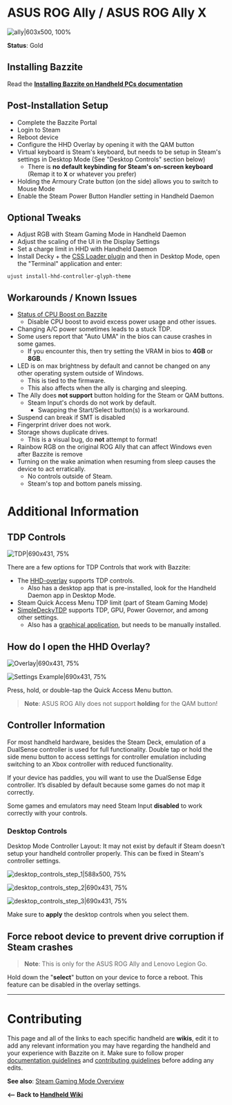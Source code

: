 <!-- ANCHOR: METADATA -->
<!--{"url_discourse": "https://universal-blue.discourse.group/docs?topic=2414", "fetched_at": "2024-09-03 16:43:21.670173+00:00"}-->
<!-- ANCHOR_END: METADATA -->

# ASUS ROG Ally / ASUS ROG Ally X

![ally|603x500, 100%](../../img/ally.png)

**Status**: Gold

## Installing Bazzite

Read the [**Installing Bazzite on Handheld PCs documentation**](https://ublue-os.github.io/bazzite/General/Installation_Guide/Installing_Bazzite_for_Handheld_PCs/)

## Post-Installation Setup

- Complete the Bazzite Portal
- Login to Steam
- Reboot device
- Configure the HHD Overlay by opening it with the QAM button
- Virtual keyboard is Steam's keyboard, but needs to be setup in Steam's settings in Desktop Mode (See "Desktop Controls" section below)
   - There is **no default keybinding for Steam's on-screen keyboard** (Remap it to <kbd>**X**</kbd> or whatever you prefer)
- Holding the Armoury Crate button (on the side) allows you to switch to Mouse Mode
- Enable the Steam Power Button Handler setting in Handheld Daemon

## Optional Tweaks

- Adjust RGB with Steam Gaming Mode in Handheld Daemon
- Adjust the scaling of the UI in the Display Settings
- Set a charge limit in HHD with Handheld Daemon
- Install Decky + the [CSS Loader plugin](https://deckthemes.com/download/deck) and then in Desktop Mode, open the "Terminal" application and enter:
```
ujust install-hhd-controller-glyph-theme
``` 

## Workarounds / Known Issues

- [Status of CPU Boost on Bazzite](https://github.com/aarron-lee/SimpleDeckyTDP/blob/main/README.md#are-there-cpu-boost-controls)
  - Disable CPU boost to avoid excess power usage and other issues.
- Changing A/C power sometimes leads to a stuck TDP.
- Some users report that "Auto UMA" in the bios can cause crashes in some games. 
  - If you encounter this, then try setting the VRAM in bios to **4GB** or **8GB**.
- LED is on max brightness by default and cannot be changed on any other operating system outside of Windows.
  - This is tied to the firmware.
  - This also affects when the ally is charging and sleeping.
- The Ally does **not support** button holding for the Steam or QAM buttons.
  - Steam Input's chords do not work by default.
    - Swapping the Start/Select button(s) is a workaround.
- Suspend can break if SMT is disabled
- Fingerprint driver does not work.
- Storage shows duplicate drives.
  - This is a visual bug, do **not** attempt to format!
- Rainbow RGB on the original ROG Ally that can affect Windows even after Bazzite is remove
- Turning on the wake animation when resuming from sleep causes the device to act erratically.
  - No controls outside of Steam.
  - Steam's top and bottom panels missing.

# Additional Information

## TDP Controls

![TDP|690x431, 75%](../../img/TDP.jpeg)

There are a few options for TDP Controls that work with Bazzite:

* The [HHD-overlay](https://github.com/hhd-dev/hhd/blob/master/readme.md) supports TDP controls.
  * Also has a desktop app that is pre-installed, look for the Handheld Daemon app in Desktop Mode.
* Steam Quick Access Menu TDP limit (part of Steam Gaming Mode) 
* [SimpleDeckyTDP](https://github.com/aarron-lee/SimpleDeckyTDP) supports TDP, GPU, Power Governor, and among other settings.
  * Also has a [graphical application](https://github.com/aarron-lee/SimpleDeckyTDP-Desktop), but needs to be manually installed.

## How do I open the HHD Overlay?

![Overlay|690x431, 75%](../../img/HHD_Overlay.jpeg)

![Settings Example|690x431, 75%](../../img/HHD_Settings_Example.jpeg)


Press, hold, or double-tap the Quick Access Menu button.

>**Note**: ASUS ROG Ally does not support **holding** for the QAM button!

## Controller Information

For most handheld hardware, besides the Steam Deck, emulation of a DualSense controller is used for full functionality. Double tap or hold the side menu button to access settings for controller emulation including switching to an Xbox controller with reduced functionality.

If your device has paddles, you will want to use the DualSense Edge controller. It’s disabled by default because some games do not map it correctly.

Some games and emulators may need Steam Input **disabled** to work correctly with your controls.

### Desktop Controls

Desktop Mode Controller Layout:  It may not exist by default if Steam doesn't setup your handheld controller properly.  This can be fixed in Steam's controller settings.

![desktop_controls_step_1|588x500, 75%](../../img/handheld_desktop_controls_1.png)

![desktop_controls_step_2|690x431, 75%](../../img/handheld_desktop_controls_2.png)

![desktop_controls_step_3|690x431, 75%](../../img/handheld_desktop_controls_3.jpeg)

Make sure to **apply** the desktop controls when you select them.

## Force reboot device to prevent drive corruption if Steam crashes
>**Note**: This is only for the ASUS ROG Ally and Lenovo Legion Go.

Hold down the "**select**" button on your device to force a reboot. This feature can be disabled in the overlay settings.

<hr>

# Contributing

This page and all of the links to each specific handheld are **wikis**, edit it to add any relevant information you may have regarding the handheld and your experience with Bazzite on it.  Make sure to follow proper [documentation guidelines](https://universal-blue.discourse.group/docs?topic=890) and [contributing guidelines](https://universal-blue.discourse.group/docs?topic=81) before adding any edits.

**See also**: [Steam Gaming Mode Overview](../Steam_Gaming_Mode.md)

**<-- Back to [Handheld Wiki](./index.md)**

